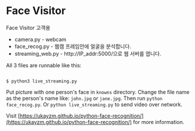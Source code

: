 # Face Visitor

Face Visitor 고객용

* camera.py - webcam
* face_recog.py - 웹캠 프레임안에 얼굴을 분석합니다.
* streaming_web.py - http://IP_addr:5000/으로 웹 서버를 엽니다.

All 3 files are runnable like this:
```

$ python3 live_streaming.py
```

Put picture with one person's face in `knowns` directory. 
Change the file name as the person's name like: `john.jpg` or `jane.jpg`. Then run `python face_recog.py`. Or `python live_streaming.py` to send video over network.

Visit [https://ukayzm.github.io/python-face-recognition/](https://ukayzm.github.io/python-face-recognition/) for more information.
